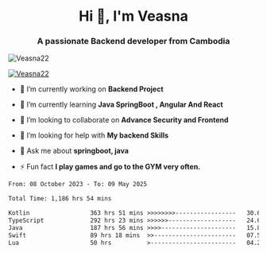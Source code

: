 <h1 align="center">Hi 👋, I'm Veasna</h1>
<h3 align="center">A passionate Backend developer from Cambodia</h3>

<p align="left"> <img src="https://komarev.com/ghpvc/?username=Veasna22&label=Profile%20views&color=0e75b6&style=flat" alt="Veasna22" /> </p>

<p align="left"> <a href="https://github.com/ryo-ma/github-profile-trophy"><img src="https://github-profile-trophy.vercel.app/?username=veasna22&theme=dracula" alt="Veasna22" /></a> </p>

- 🔭 I’m currently working on **Backend Project**

- 🌱 I’m currently learning **Java SpringBoot , Angular And React**

- 👯 I’m looking to collaborate on **Advance Security and Frontend**

- 🤝 I’m looking for help with **My backend Skills**

- 💬 Ask me about **springboot, java**

- ⚡ Fun fact **I play games and go to the GYM very often.**

<!--START_SECTION:waka-->

```txt
From: 08 October 2023 - To: 09 May 2025

Total Time: 1,186 hrs 54 mins

Kotlin                 363 hrs 51 mins >>>>>>>>-----------------   30.66 %
TypeScript             292 hrs 23 mins >>>>>>-------------------   24.63 %
Java                   187 hrs 56 mins >>>>---------------------   15.83 %
Swift                  89 hrs 18 mins  >>-----------------------   07.52 %
Lua                    50 hrs          >------------------------   04.21 %
```

<!--END_SECTION:waka-->
